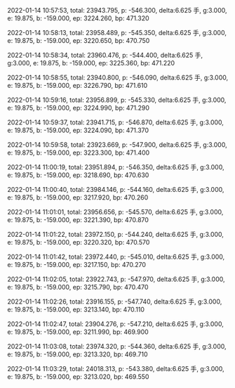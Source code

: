 2022-01-14 10:57:53, total: 23943.795, p: -546.300, delta:6.625 手, g:3.000, e: 19.875, b: -159.000, ep: 3224.260, bp: 471.320

2022-01-14 10:58:13, total: 23958.489, p: -545.350, delta:6.625 手, g:3.000, e: 19.875, b: -159.000, ep: 3220.650, bp: 470.750

2022-01-14 10:58:34, total: 23960.476, p: -544.400, delta:6.625 手, g:3.000, e: 19.875, b: -159.000, ep: 3225.360, bp: 471.220

2022-01-14 10:58:55, total: 23940.800, p: -546.090, delta:6.625 手, g:3.000, e: 19.875, b: -159.000, ep: 3226.790, bp: 471.610

2022-01-14 10:59:16, total: 23956.899, p: -545.330, delta:6.625 手, g:3.000, e: 19.875, b: -159.000, ep: 3224.990, bp: 471.290

2022-01-14 10:59:37, total: 23941.715, p: -546.870, delta:6.625 手, g:3.000, e: 19.875, b: -159.000, ep: 3224.090, bp: 471.370

2022-01-14 10:59:58, total: 23923.669, p: -547.900, delta:6.625 手, g:3.000, e: 19.875, b: -159.000, ep: 3223.300, bp: 471.400

2022-01-14 11:00:19, total: 23951.894, p: -546.350, delta:6.625 手, g:3.000, e: 19.875, b: -159.000, ep: 3218.690, bp: 470.630

2022-01-14 11:00:40, total: 23984.146, p: -544.160, delta:6.625 手, g:3.000, e: 19.875, b: -159.000, ep: 3217.920, bp: 470.260

2022-01-14 11:01:01, total: 23956.656, p: -545.570, delta:6.625 手, g:3.000, e: 19.875, b: -159.000, ep: 3221.390, bp: 470.870

2022-01-14 11:01:22, total: 23972.150, p: -544.240, delta:6.625 手, g:3.000, e: 19.875, b: -159.000, ep: 3220.320, bp: 470.570

2022-01-14 11:01:42, total: 23972.440, p: -545.010, delta:6.625 手, g:3.000, e: 19.875, b: -159.000, ep: 3217.150, bp: 470.270

2022-01-14 11:02:05, total: 23922.743, p: -547.970, delta:6.625 手, g:3.000, e: 19.875, b: -159.000, ep: 3215.790, bp: 470.470

2022-01-14 11:02:26, total: 23916.155, p: -547.740, delta:6.625 手, g:3.000, e: 19.875, b: -159.000, ep: 3213.140, bp: 470.110

2022-01-14 11:02:47, total: 23904.276, p: -547.210, delta:6.625 手, g:3.000, e: 19.875, b: -159.000, ep: 3211.990, bp: 469.900

2022-01-14 11:03:08, total: 23974.320, p: -544.360, delta:6.625 手, g:3.000, e: 19.875, b: -159.000, ep: 3213.320, bp: 469.710

2022-01-14 11:03:29, total: 24018.313, p: -543.380, delta:6.625 手, g:3.000, e: 19.875, b: -159.000, ep: 3213.020, bp: 469.550